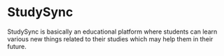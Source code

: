 # StudySync
StudySync is basically an educational platform where students can learn various new things related to their studies which may help them in their future.
